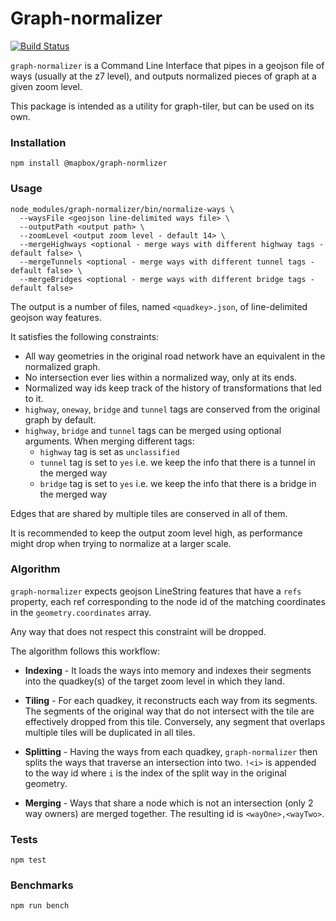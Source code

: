 # Graph-normalizer

[![Build Status](https://travis-ci.com/mapbox/graph-normalizer.svg?token=L2z9Dgm3tWM4E4xpoHDL&branch=master)](https://travis-ci.com/mapbox/graph-normalizer)


`graph-normalizer` is a Command Line Interface that pipes in a geojson file of ways (usually at the z7 level), and outputs normalized pieces of graph at a given zoom level.

This package is intended as a utility for graph-tiler, but can be used on its own.

### Installation

`npm install @mapbox/graph-normlizer`

### Usage

```
node_modules/graph-normalizer/bin/normalize-ways \
  --waysFile <geojson line-delimited ways file> \
  --outputPath <output path> \
  --zoomLevel <output zoom level - default 14> \
  --mergeHighways <optional - merge ways with different highway tags - default false> \
  --mergeTunnels <optional - merge ways with different tunnel tags - default false> \
  --mergeBridges <optional - merge ways with different bridge tags - default false>
```

The output is a number of files, named `<quadkey>.json`, of line-delimited geojson way features.

It satisfies the following constraints:
- All way geometries in the original road network have an equivalent in the normalized graph.
- No intersection ever lies within a normalized way, only at its ends.
- Normalized way ids keep track of the history of transformations that led to it.
- `highway`, `oneway`, `bridge` and `tunnel` tags are conserved from the original graph by default.
- `highway`, `bridge` and `tunnel` tags can be merged using optional arguments. When merging different tags:
  - `highway` tag is set as `unclassified`
  - `tunnel` tag is set to `yes` i.e. we keep the info that there is a tunnel in the merged way
  - `bridge` tag is set to `yes` i.e. we keep the info that there is a bridge in the merged way

Edges that are shared by multiple tiles are conserved in all of them.

It is recommended to keep the output zoom level high, as performance might drop when trying to normalize at a larger scale.

### Algorithm

`graph-normalizer` expects geojson LineString features that have a `refs` property, each ref corresponding to the node id of the matching coordinates in the `geometry.coordinates` array.

Any way that does not respect this constraint will be dropped.

The algorithm follows this workflow:

- **Indexing** - It loads the ways into memory and indexes their segments into the quadkey(s) of the target zoom level in which they land.

- **Tiling** - For each quadkey, it reconstructs each way from its segments. The segments of the original way that do not intersect with the tile are effectively dropped from this tile. Conversely, any segment that overlaps multiple tiles will be duplicated in all tiles.

- **Splitting** - Having the ways from each quadkey, `graph-normalizer` then splits the ways that traverse an intersection into two. `!<i>` is appended to the way id where `i` is the index of the split way in the original geometry.

- **Merging** - Ways that share a node which is not an intersection (only 2 way owners) are merged together. The resulting id is `<wayOne>,<wayTwo>`.

### Tests

```
npm test
```

### Benchmarks

```
npm run bench
```

